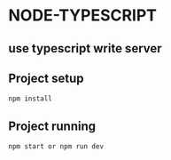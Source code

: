 # NODE-TYPESCRIPT

## use typescript write server 

## Project setup
```
npm install
```

## Project running
```
npm start or npm run dev
```